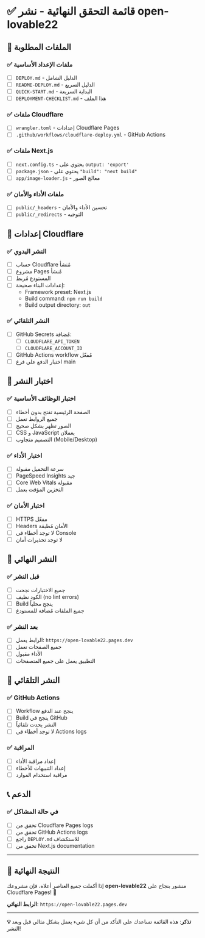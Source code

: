 # ✅ قائمة التحقق النهائية - نشر open-lovable22

## 📁 الملفات المطلوبة

### ✅ ملفات الإعداد الأساسية
- [ ] `DEPLOY.md` - الدليل الشامل
- [ ] `README-DEPLOY.md` - الدليل السريع
- [ ] `QUICK-START.md` - البداية السريعة
- [ ] `DEPLOYMENT-CHECKLIST.md` - هذا الملف

### ✅ ملفات Cloudflare
- [ ] `wrangler.toml` - إعدادات Cloudflare Pages
- [ ] `.github/workflows/cloudflare-deploy.yml` - GitHub Actions

### ✅ ملفات Next.js
- [ ] `next.config.ts` - يحتوي على `output: 'export'`
- [ ] `package.json` - يحتوي على `"build": "next build"`
- [ ] `app/image-loader.js` - معالج الصور

### ✅ ملفات الأداء والأمان
- [ ] `public/_headers` - تحسين الأداء والأمان
- [ ] `public/_redirects` - التوجيه

## 🔧 إعدادات Cloudflare

### ✅ النشر اليدوي
- [ ] حساب Cloudflare مُنشأ
- [ ] مشروع Pages مُنشأ
- [ ] المستودع مُربط
- [ ] إعدادات البناء صحيحة:
  - Framework preset: Next.js
  - Build command: `npm run build`
  - Build output directory: `out`

### ✅ النشر التلقائي
- [ ] GitHub Secrets مُضافة:
  - [ ] `CLOUDFLARE_API_TOKEN`
  - [ ] `CLOUDFLARE_ACCOUNT_ID`
- [ ] GitHub Actions workflow مُفعّل
- [ ] اختبار الدفع على فرع main

## 🧪 اختبار النشر

### ✅ اختبار الوظائف الأساسية
- [ ] الصفحة الرئيسية تفتح بدون أخطاء
- [ ] جميع الروابط تعمل
- [ ] الصور تظهر بشكل صحيح
- [ ] CSS و JavaScript يعملان
- [ ] التصميم متجاوب (Mobile/Desktop)

### ✅ اختبار الأداء
- [ ] سرعة التحميل مقبولة
- [ ] PageSpeed Insights جيد
- [ ] Core Web Vitals مقبولة
- [ ] التخزين المؤقت يعمل

### ✅ اختبار الأمان
- [ ] HTTPS مفعّل
- [ ] Headers الأمان مُطبقة
- [ ] لا توجد أخطاء في Console
- [ ] لا توجد تحذيرات أمان

## 🚀 النشر النهائي

### ✅ قبل النشر
- [ ] جميع الاختبارات نجحت
- [ ] الكود نظيف (no lint errors)
- [ ] Build ينجح محلياً
- [ ] جميع الملفات مُضافة للمستودع

### ✅ بعد النشر
- [ ] الرابط يعمل: `https://open-lovable22.pages.dev`
- [ ] جميع الصفحات تعمل
- [ ] الأداء مقبول
- [ ] التطبيق يعمل على جميع المتصفحات

## 🔄 النشر التلقائي

### ✅ GitHub Actions
- [ ] Workflow ينجح عند الدفع
- [ ] Build ينجح في GitHub
- [ ] النشر يحدث تلقائياً
- [ ] لا توجد أخطاء في Actions logs

### ✅ المراقبة
- [ ] إعداد مراقبة الأداء
- [ ] إعداد التنبيهات للأخطاء
- [ ] مراقبة استخدام الموارد

## 📞 الدعم

### ✅ في حالة المشاكل
- [ ] تحقق من Cloudflare Pages logs
- [ ] تحقق من GitHub Actions logs
- [ ] راجع `DEPLOY.md` للاستكشاف
- [ ] تحقق من Next.js documentation

---

## 🎉 النتيجة النهائية

إذا أكملت جميع العناصر أعلاه، فإن مشروعك **open-lovable22** منشور بنجاح على Cloudflare Pages! 🚀

**الرابط النهائي**: `https://open-lovable22.pages.dev`

---

**💡 تذكر**: هذه القائمة تساعدك على التأكد من أن كل شيء يعمل بشكل مثالي قبل وبعد النشر!